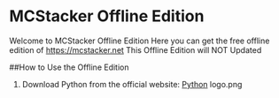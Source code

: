 # MCStacker Offline Edition

Welcome to MCStacker Offline Edition
Here you can get the free offline edition of https://mcstacker.net
This Offline Edition will NOT Updated

##How to Use the Offline Edition

1. Download Python from the official website: [Python](https://www.python.org/)
logo.png
